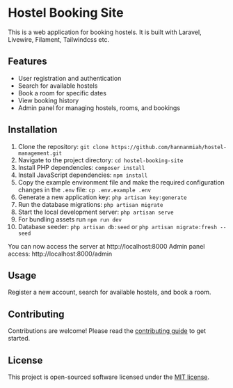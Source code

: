 # Hostel Booking Site

This is a web application for booking hostels. It is built with Laravel, Livewire, Filament, Tailwindcss etc.

## Features

- User registration and authentication
- Search for available hostels
- Book a room for specific dates
- View booking history
- Admin panel for managing hostels, rooms, and bookings

## Installation

1. Clone the repository: `git clone https://github.com/hannanmiah/hostel-management.git`
2. Navigate to the project directory: `cd hostel-booking-site`
3. Install PHP dependencies: `composer install`
4. Install JavaScript dependencies: `npm install`
5. Copy the example environment file and make the required configuration changes in the `.env`
   file: `cp .env.example .env`
6. Generate a new application key: `php artisan key:generate`
7. Run the database migrations: `php artisan migrate`
8. Start the local development server: `php artisan serve`
9. For bundling assets run `npm run dev`
10. Database seeder: `php artisan db:seed` or `php artisan migrate:fresh --seed`

You can now access the server at http://localhost:8000
Admin panel access: http://localhost:8000/admin

## Usage

Register a new account, search for available hostels, and book a room.

## Contributing

Contributions are welcome! Please read the [contributing guide](CONTRIBUTING.md) to get started.

## License

This project is open-sourced software licensed under the [MIT license](LICENSE.md).
